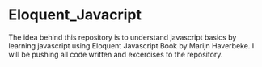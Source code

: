 # Eloquent_Javacript
The idea behind this repository is to understand javascript basics by learning javascript using Eloquent Javascript Book by Marijn Haverbeke. I will be pushing all code written and excercises to the repository. 
